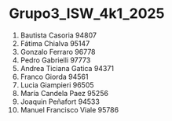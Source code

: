 # Grupo3_ISW_4k1_2025
1. Bautista Casoria 94807
2. Fátima Chialva 95147
3. Gonzalo Ferraro 96778
4. Pedro Gabrielli 97773
5. Andrea Ticiana Gatica 94371
6. Franco Giorda 94561
7. Lucia Giampieri 96505
8. María Candela Paez 95256
9. Joaquin Peñafort 94533
10. Manuel Francisco Viale 95786
